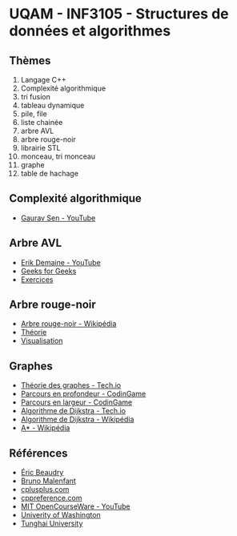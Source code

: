 # UQAM - INF3105 - Structures de données et algorithmes

## Thèmes
1. Langage C++
2. Complexité algorithmique
3. tri fusion
4. tableau dynamique
5. pile, file
6. liste chainée
7. arbre AVL
8. arbre rouge-noir
9. librairie STL
10. monceau, tri monceau
11. graphe
12. table de hachage

## Complexité algorithmique
* [Gaurav Sen - YouTube](https://www.youtube.com/watch?v=fZc3ijGM0aM&t=322s)

## Arbre AVL
* [Erik Demaine - YouTube](https://www.youtube.com/watch?v=FNeL18KsWPc)
* [Geeks for Geeks](https://www.geeksforgeeks.org/?p=17679)
* [Exercices](/exercices/arbre-avl)

## Arbre rouge-noir
* [Arbre rouge-noir - Wikipédia](https://en.wikipedia.org/wiki/Red%E2%80%93black_tree)
* [Théorie](/theorie/arbre-rouge-noir)
* [Visualisation](https://www.cs.usfca.edu/~galles/visualization/RedBlack.html)

## Graphes
* [Théorie des graphes - Tech.io](https://tech.io/playgrounds/5470/graph-theory-basics/basics)
* [Parcours en profondeur - CodinGame](https://www.codingame.com/learn/DFS)
* [Parcours en largeur - CodinGame](https://www.codingame.com/learn/BFS)
* [Algorithme de Dijkstra - Tech.io](https://tech.io/playgrounds/1608/shortest-paths-with-dijkstras-algorithm/introduction)
* [Algorithme de Dijkstra - Wikipédia](https://en.wikipedia.org/wiki/Dijkstra%27s_algorithm)
* [A* - Wikipédia](https://en.wikipedia.org/wiki/A*_search_algorithm)

## Références
* [Éric Beaudry](http://ericbeaudry.ca/INF3105/)
* [Bruno Malenfant](http://www.labunix.uqam.ca/~malenfant_b/inf3105/inf3105.html)
* [cplusplus.com](http://www.cplusplus.com/)
* [cppreference.com](http://en.cppreference.com/w/)
* [MIT OpenCourseWare - YouTube](https://www.youtube.com/playlist?list=PLUl4u3cNGP61Oq3tWYp6V_F-5jb5L2iHb)
* [Univerity of Washington](https://courses.cs.washington.edu/)
* [Tunghai University](http://www2.thu.edu.tw/~emtools/Adv.%20Data%20Structure/AVL%20Tree/AVLTrees02.pdf)
